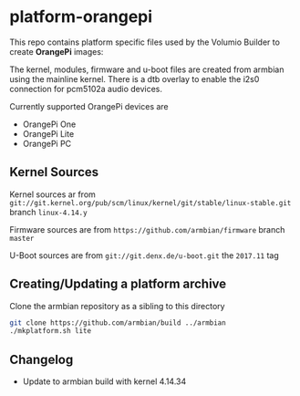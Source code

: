 # platform-orangepi

This repo contains platform specific files used by the Volumio Builder to create **OrangePi** images:

The kernel, modules, firmware and u-boot files are created from armbian using the mainline kernel.
There is a dtb overlay to enable the i2s0 connection for pcm5102a audio devices.

Currently supported OrangePi devices are
* OrangePi One
* OrangePi Lite
* OrangePi PC

## Kernel Sources
Kernel sources ar from `git://git.kernel.org/pub/scm/linux/kernel/git/stable/linux-stable.git` branch `linux-4.14.y`

Firmware sources are from `https://github.com/armbian/firmware` branch `master`

U-Boot sources are from `git://git.denx.de/u-boot.git` the `2017.11` tag

## Creating/Updating a platform archive

Clone the armbian repository as a sibling to this directory
```bash
git clone https://github.com/armbian/build ../armbian
./mkplatform.sh lite
```

## Changelog
- Update to armbian build with kernel 4.14.34
